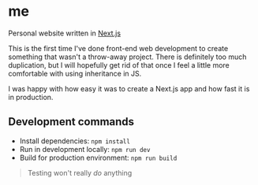 # me
Personal website written in [Next.js](https://nextjs.org)

This is the first time I've done front-end web development to create something
that wasn't a throw-away project. There is definitely too much duplication, but
I will hopefully get rid of that once I feel a little more comfortable with using
inheritance in JS.

I was happy with how easy it was to create a Next.js app and how fast it is in
production.

## Development commands

* Install dependencies: `npm install`
* Run in development locally: `npm run dev`
* Build for production environment: `npm run build`

> Testing won't really *do* anything
